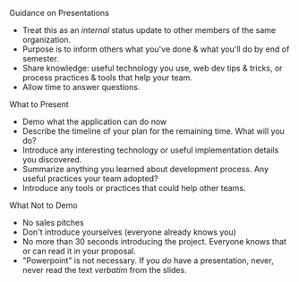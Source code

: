 Guidance on Presentations

- Treat this as an *internal* status update to other members of the same organization.
- Purpose is to inform others what you've done & what you'll do by end of semester.
- Share knowledge: useful technology you use, web dev tips & tricks, or process practices & tools that help your team.
- Allow time to answer questions.

What to Present

- Demo what the application can do now
- Describe the timeline of your plan for the remaining time.  What will you do?
- Introduce any interesting technology or useful implementation details you discovered.
- Summarize anything you learned about development process. Any useful practices your team adopted?
- Introduce any tools or practices that could help other teams.

What Not to Demo

- No sales pitches
- Don't introduce yourselves (everyone already knows you)
- No more than 30 seconds introducing the project. Everyone knows that or can read it in your proposal.
- "Powerpoint" is not necessary. If you *do* have a presentation, never, never read the text *verbatim* from the slides.
